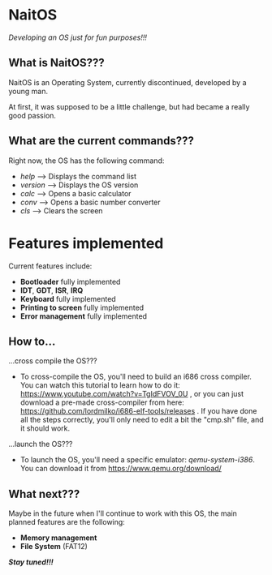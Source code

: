 # NaitOS

*Developing an OS just for fun purposes!!!*


## What is NaitOS???

NaitOS is an Operating System, currently discontinued, developed by a young man.

At first, it was supposed to be a little challenge, but had became a really good passion.

## What are the current commands???

Right now, the OS has the following command:
 - *help*    --> Displays the command list
 - *version* --> Displays the OS version
 - *calc*    --> Opens a basic calculator
 - *conv*    --> Opens a basic number converter
 - *cls*     --> Clears the screen

# Features implemented

Current features include:
 - **Bootloader** fully implemented
 - **IDT**, **GDT**, **ISR**, **IRQ**
 - **Keyboard** fully implemented
 - **Printing to screen** fully implemented
 - **Error management** fully implemented

## How to...

...cross compile the OS???
 - To cross-compile the OS, you'll need to build an i686 cross compiler. You can watch this tutorial to learn how to do it: https://www.youtube.com/watch?v=TgIdFVOV_0U , or you can just download a pre-made cross-compiler from here: https://github.com/lordmilko/i686-elf-tools/releases . If you have done all the steps correctly, you'll only need to edit a bit the "cmp.sh" file, and it should work.

...launch the OS???
 - To launch the OS, you'll need a specific emulator: *qemu-system-i386*. You can download it from https://www.qemu.org/download/

## What next???

Maybe in the future when I'll continue to work with this OS, the main planned features are the following:
 - **Memory management**
 - **File System** (FAT12)

***Stay tuned!!!***
